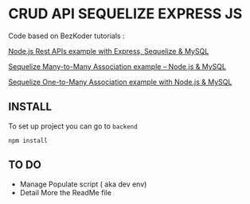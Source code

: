 # CRUD API SEQUELIZE EXPRESS JS

Code based on BezKoder tutorials : 

[Node.js Rest APIs example with Express, Sequelize & MySQL](https://bezkoder.com/node-js-express-sequelize-mysql/)

[Sequelize Many-to-Many Association example – Node.js & MySQL](https://bezkoder.com/sequelize-associate-many-to-many/)

[Sequelize One-to-Many Association example with Node.js & MySQL](https://bezkoder.com/sequelize-associate-one-to-many/)

## INSTALL

To set up project you can go to `backend`

```
npm install
```
## TO DO

 - Manage Populate script ( aka dev env)
 - Detail More the ReadMe file



